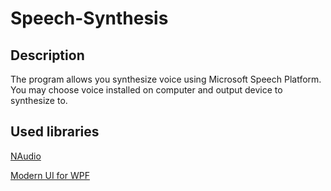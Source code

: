 # Speech-Synthesis

## Description

The program allows you synthesize voice using Microsoft Speech Platform. You may choose voice installed on computer and output device to synthesize to.

## Used libraries
[NAudio](https://www.nuget.org/packages/NAudio/)

[Modern UI for WPF](https://github.com/firstfloorsoftware/mui/)
